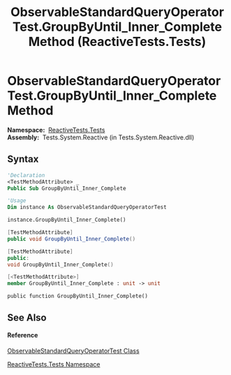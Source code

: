 ﻿---
title: ObservableStandardQueryOperatorTest.GroupByUntil_Inner_Complete Method  (ReactiveTests.Tests)
TOCTitle: GroupByUntil_Inner_Complete Method
ms:assetid: M:ReactiveTests.Tests.ObservableStandardQueryOperatorTest.GroupByUntil_Inner_Complete
ms:mtpsurl: https://msdn.microsoft.com/en-us/library/reactivetests.tests.observablestandardqueryoperatortest.groupbyuntil_inner_complete(v=VS.103)
ms:contentKeyID: 36619813
ms.date: 06/28/2011
mtps_version: v=VS.103
f1_keywords:
- ReactiveTests.Tests.ObservableStandardQueryOperatorTest.GroupByUntil_Inner_Complete
dev_langs:
- CSharp
- JScript
- VB
- FSharp
- c++
---

# ObservableStandardQueryOperatorTest.GroupByUntil\_Inner\_Complete Method

**Namespace:**  [ReactiveTests.Tests](hh289046\(v=vs.103\).md)  
**Assembly:**  Tests.System.Reactive (in Tests.System.Reactive.dll)

## Syntax

``` vb
'Declaration
<TestMethodAttribute> _
Public Sub GroupByUntil_Inner_Complete
```

``` vb
'Usage
Dim instance As ObservableStandardQueryOperatorTest

instance.GroupByUntil_Inner_Complete()
```

``` csharp
[TestMethodAttribute]
public void GroupByUntil_Inner_Complete()
```

``` c++
[TestMethodAttribute]
public:
void GroupByUntil_Inner_Complete()
```

``` fsharp
[<TestMethodAttribute>]
member GroupByUntil_Inner_Complete : unit -> unit 
```

``` jscript
public function GroupByUntil_Inner_Complete()
```

## See Also

#### Reference

[ObservableStandardQueryOperatorTest Class](hh288944\(v=vs.103\).md)

[ReactiveTests.Tests Namespace](hh289046\(v=vs.103\).md)

